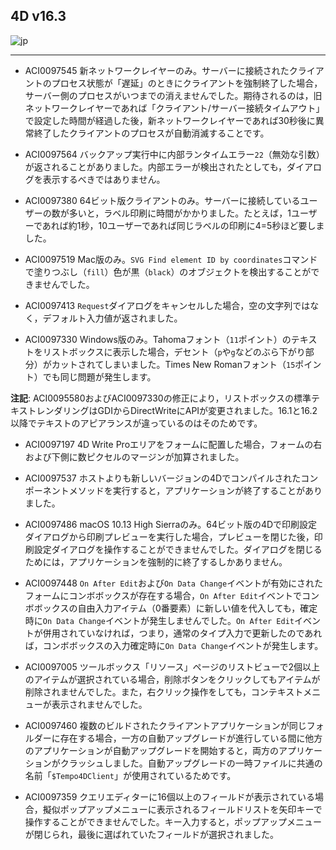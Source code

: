 ## 4D v16.3

![jp](https://cloud.githubusercontent.com/assets/10509075/16182979/016305e0-36e7-11e6-816b-2335cc6f0abb.png)

---

* ACI0097545 新ネットワークレイヤーのみ。サーバーに接続されたクライアントのプロセス状態が「遅延」のときにクライアントを強制終了した場合，サーバー側のプロセスがいつまでの消えませんでした。期待されるのは，旧ネットワークレイヤーであれば「クライアント/サーバー接続タイムアウト」で設定した時間が経過した後，新ネットワークレイヤーであれば30秒後に異常終了したクライアントのプロセスが自動消滅することです。

* ACI0097564 バックアップ実行中に内部ランタイムエラー``22``（無効な引数）が返されることがありました。内部エラーが検出されたとしても，ダイアログを表示するべきではありません。

* ACI0097380 64ビット版クライアントのみ。サーバーに接続しているユーザーの数が多いと，ラベル印刷に時間がかかりました。たとえば，1ユーザーであれば約1秒，10ユーザーであれば同じラベルの印刷に4=5秒ほど要しました。

* ACI0097519 Mac版のみ。``SVG Find element ID by coordinates``コマンドで塗りつぶし（``fill``）色が黒（``black``）のオブジェクトを検出することができませんでした。

* ACI0097413 ``Request``ダイアログをキャンセルした場合，空の文字列ではなく，デフォルト入力値が返されました。

* ACI0097330 Windows版のみ。Tahomaフォント（``11``ポイント）のテキストをリストボックスに表示した場合，デセント（``p``や``g``などのぶら下がり部分）がカットされてしまいました。Times New Romanフォント（``15``ポイント）でも同じ問題が発生します。

**注記**: ACI0095580およびACI0097330の修正により，リストボックスの標準テキストレンダリングはGDIからDirectWriteにAPIが変更されました。16.1と16.2以降でテキストのアピアランスが違っているのはそのためです。

* ACI0097197 4D Write Proエリアをフォームに配置した場合，フォームの右および下側に数ピクセルのマージンが加算されました。

* ACI0097537 ホストよりも新しいバージョンの4Dでコンパイルされたコンポーネントメソッドを実行すると，アプリケーションが終了することがありました。

* ACI0097486 macOS 10.13 High Sierraのみ。64ビット版の4Dで印刷設定ダイアログから印刷プレビューを実行した場合，プレビューを閉じた後，印刷設定ダイアログを操作することができませんでした。ダイアログを閉じるためには，アプリケーションを強制的に終了するしかありません。

* ACI0097448 ``On After Edit``および``On Data Change``イベントが有効にされたフォームにコンボボックスが存在する場合，``On After Edit``イベントでコンボボックスの自由入力アイテム（0番要素）に新しい値を代入しても，確定時に``On Data Change``イベントが発生しませんでした。``On After Edit``イベントが併用されていなければ，つまり，通常のタイプ入力で更新したのであれば，コンボボックスの入力確定時に``On Data Change``イベントが発生します。

* ACI0097005 ツールボックス「リソース」ページのリストビューで2個以上のアイテムが選択されている場合，削除ボタンをクリックしてもアイテムが削除されませんでした。また，右クリック操作をしても，コンテキストメニューが表示されませんでした。

* ACI0097460 複数のビルドされたクライアントアプリケーションが同じフォルダーに存在する場合，一方の自動アップグレードが進行している間に他方のアプリケーションが自動アップグレードを開始すると，両方のアプリケーションがクラッシュしました。自動アップグレードの一時ファイルに共通の名前「``$Tempo4DClient``」が使用されているためです。

* ACI0097359 クエリエディターに16個以上のフィールドが表示されている場合，擬似ポップアップメニューに表示されるフィールドリストを矢印キーで操作することができませんでした。キー入力すると，ポップアップメニューが閉じられ，最後に選ばれていたフィールドが選択されました。
